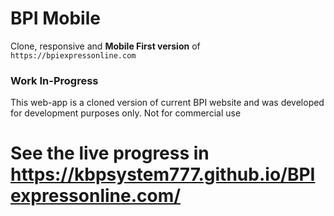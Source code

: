 # BPI Mobile
Clone, responsive and **Mobile First version** of `https://bpiexpressonline.com`

### Work In-Progress

This web-app is a cloned version of current BPI website and was developed for development purposes only. Not for commercial use

# See the live progress in https://kbpsystem777.github.io/BPIexpressonline.com/
